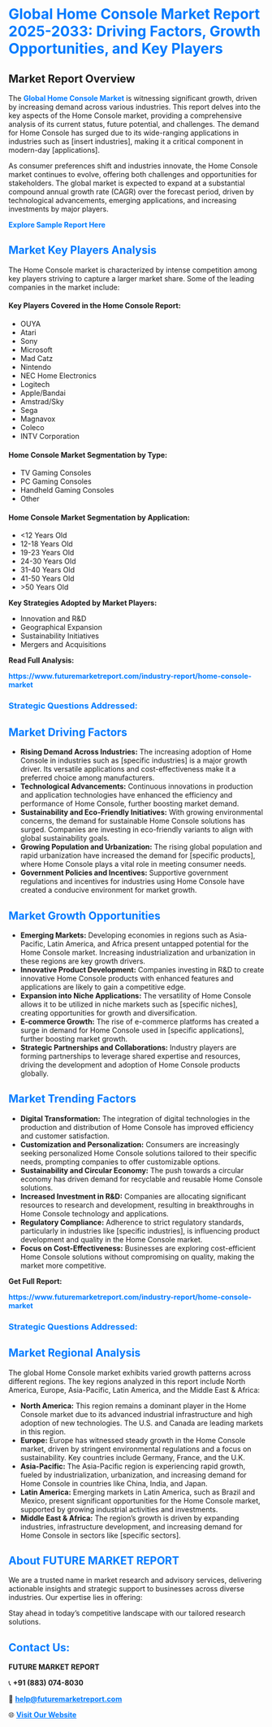 <h1 style="color: #007BFF;">Global Home Console Market Report 2025-2033: Driving Factors, Growth Opportunities, and Key Players</h1>

<section id="overview">
<h2>Market Report Overview</h2>
<p>The <a href="https://www.futuremarketreport.com/industry-report/home-console-market" style="color: #007BFF; text-decoration: none;"><strong>Global Home Console Market</strong></a> is witnessing significant growth, driven by increasing demand across various industries. This report delves into the key aspects of the Home Console market, providing a comprehensive analysis of its current status, future potential, and challenges. The demand for Home Console has surged due to its wide-ranging applications in industries such as [insert industries], making it a critical component in modern-day [applications].</p>
<p>As consumer preferences shift and industries innovate, the Home Console market continues to evolve, offering both challenges and opportunities for stakeholders. The global market is expected to expand at a substantial compound annual growth rate (CAGR) over the forecast period, driven by technological advancements, emerging applications, and increasing investments by major players.</p>
</section>

<section id="overview">
<p><a href="https://www.futuremarketreport.com/request-sample/reportId=115461" style="color: #007BFF; text-decoration: none;"><strong>Explore Sample Report Here</strong></a></p>
</section>

<section id="key-players">
<h2 style="color: #007BFF;">Market Key Players Analysis</h2>
<p>The Home Console market is characterized by intense competition among key players striving to capture a larger market share. Some of the leading companies in the market include:</p>
<h4>Key Players Covered in the Home Console Report:</h4>
<ul><li>OUYA</li><li>Atari</li><li>Sony</li><li>Microsoft</li><li>Mad Catz</li><li>Nintendo</li><li>NEC Home Electronics</li><li>Logitech</li><li>Apple/Bandai</li><li>Amstrad/Sky</li><li>Sega</li><li>Magnavox</li><li>Coleco</li><li>INTV Corporation</li></ul>
<h4>Home Console Market Segmentation by Type:</h4>
<ul><li>TV Gaming Consoles</li><li>PC Gaming Consoles</li><li>Handheld Gaming Consoles</li><li>Other</li></ul>

<h4>Home Console Market Segmentation by Application:</h4>
<ul><li>&lt;12 Years Old</li><li>12-18 Years Old</li><li>19-23 Years Old</li><li>24-30 Years Old</li><li>31-40 Years Old</li><li>41-50 Years Old</li><li>&gt;50 Years Old</li></ul>
<p><strong>Key Strategies Adopted by Market Players:</strong></p>
<ul>
<li>Innovation and R&D</li>
<li>Geographical Expansion</li>
<li>Sustainability Initiatives</li>
<li>Mergers and Acquisitions</li>
</ul>
</section>

<section>
<p><strong>Read Full Analysis: </strong></p><a href="https://www.futuremarketreport.com/industry-report/home-console-market" style="color: #007BFF; text-decoration: none;"><strong>https://www.futuremarketreport.com/industry-report/home-console-market</strong></a>
<h3 style="color: #007BFF;">Strategic Questions Addressed:</h3>
</section>

<section id="driving-factors">
<h2 style="color: #007BFF;">Market Driving Factors</h2>
<ul>
<li><strong>Rising Demand Across Industries:</strong> The increasing adoption of Home Console in industries such as [specific industries] is a major growth driver. Its versatile applications and cost-effectiveness make it a preferred choice among manufacturers.</li>
<li><strong>Technological Advancements:</strong> Continuous innovations in production and application technologies have enhanced the efficiency and performance of Home Console, further boosting market demand.</li>
<li><strong>Sustainability and Eco-Friendly Initiatives:</strong> With growing environmental concerns, the demand for sustainable Home Console solutions has surged. Companies are investing in eco-friendly variants to align with global sustainability goals.</li>
<li><strong>Growing Population and Urbanization:</strong> The rising global population and rapid urbanization have increased the demand for [specific products], where Home Console plays a vital role in meeting consumer needs.</li>
<li><strong>Government Policies and Incentives:</strong> Supportive government regulations and incentives for industries using Home Console have created a conducive environment for market growth.</li>
</ul>
</section>

<section id="growth-opportunities">
<h2 style="color: #007BFF;">Market Growth Opportunities</h2>
<ul>
<li><strong>Emerging Markets:</strong> Developing economies in regions such as Asia-Pacific, Latin America, and Africa present untapped potential for the Home Console market. Increasing industrialization and urbanization in these regions are key growth drivers.</li>
<li><strong>Innovative Product Development:</strong> Companies investing in R&D to create innovative Home Console products with enhanced features and applications are likely to gain a competitive edge.</li>
<li><strong>Expansion into Niche Applications:</strong> The versatility of Home Console allows it to be utilized in niche markets such as [specific niches], creating opportunities for growth and diversification.</li>
<li><strong>E-commerce Growth:</strong> The rise of e-commerce platforms has created a surge in demand for Home Console used in [specific applications], further boosting market growth.</li>
<li><strong>Strategic Partnerships and Collaborations:</strong> Industry players are forming partnerships to leverage shared expertise and resources, driving the development and adoption of Home Console products globally.</li>
</ul>
</section>

<section id="trending-factors">
<h2 style="color: #007BFF;">Market Trending Factors</h2>
<ul>
<li><strong>Digital Transformation:</strong> The integration of digital technologies in the production and distribution of Home Console has improved efficiency and customer satisfaction.</li>
<li><strong>Customization and Personalization:</strong> Consumers are increasingly seeking personalized Home Console solutions tailored to their specific needs, prompting companies to offer customizable options.</li>
<li><strong>Sustainability and Circular Economy:</strong> The push towards a circular economy has driven demand for recyclable and reusable Home Console solutions.</li>
<li><strong>Increased Investment in R&D:</strong> Companies are allocating significant resources to research and development, resulting in breakthroughs in Home Console technology and applications.</li>
<li><strong>Regulatory Compliance:</strong> Adherence to strict regulatory standards, particularly in industries like [specific industries], is influencing product development and quality in the Home Console market.</li>
<li><strong>Focus on Cost-Effectiveness:</strong> Businesses are exploring cost-efficient Home Console solutions without compromising on quality, making the market more competitive.</li>
</ul>
</section>

<section>
<p><strong>Get Full Report: </strong></p><a href="https://www.futuremarketreport.com/industry-report/home-console-market" style="color: #007BFF; text-decoration: none;"><strong>https://www.futuremarketreport.com/industry-report/home-console-market</strong></a>
<h3 style="color: #007BFF;">Strategic Questions Addressed:</h3>
</section>


<section id="regional-analysis">
<h2 style="color: #007BFF;">Market Regional Analysis</h2>
<p>The global Home Console market exhibits varied growth patterns across different regions. The key regions analyzed in this report include North America, Europe, Asia-Pacific, Latin America, and the Middle East & Africa:</p>
<ul>
<li><strong>North America:</strong> This region remains a dominant player in the Home Console market due to its advanced industrial infrastructure and high adoption of new technologies. The U.S. and Canada are leading markets in this region.</li>
<li><strong>Europe:</strong> Europe has witnessed steady growth in the Home Console market, driven by stringent environmental regulations and a focus on sustainability. Key countries include Germany, France, and the U.K.</li>
<li><strong>Asia-Pacific:</strong> The Asia-Pacific region is experiencing rapid growth, fueled by industrialization, urbanization, and increasing demand for Home Console in countries like China, India, and Japan.</li>
<li><strong>Latin America:</strong> Emerging markets in Latin America, such as Brazil and Mexico, present significant opportunities for the Home Console market, supported by growing industrial activities and investments.</li>
<li><strong>Middle East & Africa:</strong> The region’s growth is driven by expanding industries, infrastructure development, and increasing demand for Home Console in sectors like [specific sectors].</li>
</ul>
</section>

<footer>
<h2 style="color: #007BFF;">About FUTURE MARKET REPORT</h2>
<p>We are a trusted name in market research and advisory services, delivering actionable insights and strategic support to businesses across diverse industries. Our expertise lies in offering:</p>

<p>Stay ahead in today’s competitive landscape with our tailored research solutions.</p>

<h2 style="color: #007BFF;">Contact Us:</h2>
<p><strong>FUTURE MARKET REPORT</strong></p>
<p>📞 <strong>+91 (883) 074-8030</strong></p>
<p>📧 <strong><a href="mailto:help@futuremarketreport.com" style="color: #007BFF;">help@futuremarketreport.com</a></strong></p>
<p>🌐 <strong><a href="https://www.futuremarketreport.com/" style="color: #007BFF;">Visit Our Website</a></strong></p>
</footer>